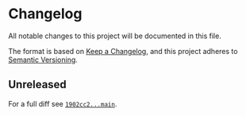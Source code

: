 # Changelog

All notable changes to this project will be documented in this file.

The format is based on [Keep a Changelog](https://keepachangelog.com/en/1.0.0/), and this project adheres to [Semantic Versioning](https://semver.org/spec/v2.0.0.html).

## Unreleased

For a full diff see [`1902cc2...main`][1902cc2...main].

[1902cc2...main]: https://github.com/ergebnis/json-normalize/compare/1902cc2...main
